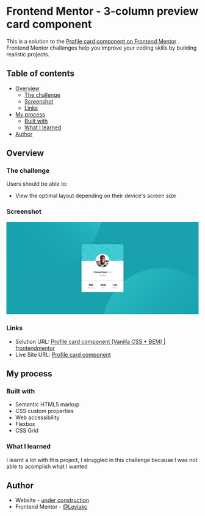 # Frontend Mentor - 3-column preview card component

This is a solution to the [Profile card component on Frontend Mentor](https://www.frontendmentor.io/challenges/profile-card-component-cfArpWshJ)
. Frontend Mentor challenges help you improve your coding skills by building realistic projects.

## Table of contents

- [Overview](#overview)
  - [The challenge](#the-challenge)
  - [Screenshot](#screenshot)
  - [Links](#links)
- [My process](#my-process)
  - [Built with](#built-with)
  - [What I learned](#what-i-learned)
- [Author](#author)

## Overview

### The challenge

Users should be able to:

- View the optimal layout depending on their device's screen size

### Screenshot

![screenshot](./screenshot.png)

### Links

- Solution URL: [Profile card component (Vanilla CSS + BEM) | frontendmentor](https://www.frontendmentor.io/solutions/profile-card-component-vanilla-css-bem-frontendmentor-uYUwihCYkz)
- Live Site URL: [Profile card component](https://profile-card-component-gomen.netlify.app/)

## My process

### Built with

- Semantic HTML5 markup
- CSS custom properties
- Web accessibility
- Flexbox
- CSS Grid

### What I learned

I learnt a lot with this project, I struggled in this challenge because I was
not able to acomplish what I wanted

## Author

- Website - [under construction]()
- Frontend Mentor - [@Leviakc](https://www.frontendmentor.io/profile/Leviakc)

